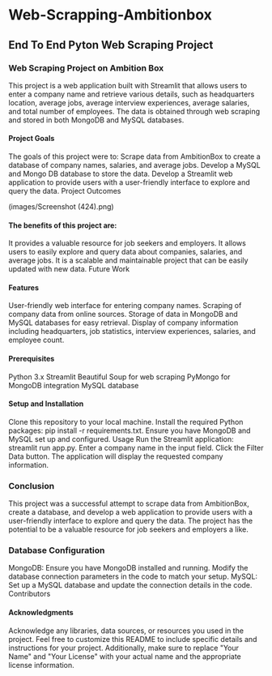 # Web-Scrapping-Ambitionbox

## End To End Pyton Web Scraping Project

### Web Scraping Project on Ambition Box

This project is a web application built with Streamlit that allows users to enter a company name and retrieve various details, such as headquarters location, average jobs, average interview experiences, average salaries, and total number of employees. The data is obtained through web scraping and stored in both MongoDB and MySQL databases.

#### Project Goals

The goals of this project were to:
Scrape data from AmbitionBox to create a database of company names, salaries, and average jobs.
Develop a MySQL and Mongo DB database to store the data.
Develop a Streamlit web application to provide users with a user-friendly interface to explore and query the data.
Project Outcomes

(images/Screenshot (424).png)



#### The benefits of this project are:

It provides a valuable resource for job seekers and employers.
It allows users to easily explore and query data about companies, salaries, and average jobs.
It is a scalable and maintainable project that can be easily updated with new data.
Future Work

#### Features

User-friendly web interface for entering company names.
Scraping of company data from online sources.
Storage of data in MongoDB and MySQL databases for easy retrieval.
Display of company information including headquarters, job statistics, interview experiences, salaries, and employee count.

#### Prerequisites

Python 3.x
Streamlit
Beautiful Soup for web scraping
PyMongo for MongoDB integration
MySQL database

#### Setup and Installation

Clone this repository to your local machine.
Install the required Python packages: pip install -r requirements.txt.
Ensure you have MongoDB and MySQL set up and configured.
Usage
Run the Streamlit application: streamlit run app.py.
Enter a company name in the input field.
Click the Filter Data  button.
The application will display the requested company information.

### Conclusion

This project was a successful attempt to scrape data from AmbitionBox, create a database, and develop a web application to provide users with a user-friendly interface to explore and query the data. The project has the potential to be a valuable resource for job seekers and employers a like.

### Database Configuration

MongoDB: Ensure you have MongoDB installed and running. Modify the database connection parameters in the code to match your setup.
MySQL: Set up a MySQL database and update the connection details in the code.
Contributors

#### Acknowledgments

Acknowledge any libraries, data sources, or resources you used in the project.
Feel free to customize this README to include specific details and instructions for your project. Additionally, make sure to replace "Your Name" and "Your License" with your actual name and the appropriate license information.